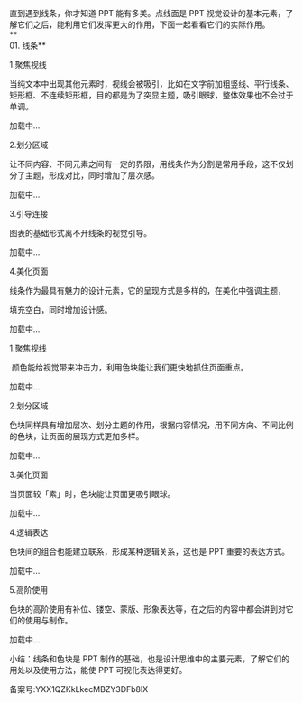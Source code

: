 直到遇到线条，你才知道 PPT 能有多美。点线面是 PPT 视觉设计的基本元素，了解它们之后，能利用它们发挥更大的作用，下面一起看看它们的实际作用。  
**  
01\. 线条**

1.聚焦视线

当纯文本中出现其他元素时，视线会被吸引，比如在文字前加粗竖线、平行线条、 矩形框、不连续矩形框，目的都是为了突显主题，吸引眼球，整体效果也不会过于单调。

  

加载中...

2.划分区域

让不同内容、不同元素之间有一定的界限，用线条作为分割是常用手段，这不仅划分了主题，形成对比，同时增加了层次感。

  

加载中...

3.引导连接 

图表的基础形式离不开线条的视觉引导。

  

加载中...

4.美化页面

线条作为最具有魅力的设计元素，它的呈现方式是多样的，在美化中强调主题，  
  
填充空白，同时增加设计感。

  

加载中...

1.聚焦视线

 颜色能给视觉带来冲击力，利用色块能让我们更快地抓住页面重点。

  

加载中...

2.划分区域 

色块同样具有增加层次、划分主题的作用，根据内容情况，用不同方向、不同比例的色块，让页面的展现方式更加多样。  

  

加载中...

  
  
3.美化页面 

当页面较「素」时，色块能让页面更吸引眼球。

  

加载中...

4.逻辑表达

色块间的组合也能建立联系，形成某种逻辑关系，这也是 PPT 重要的表达方式。

  

加载中...

5.高阶使用 

色块的高阶使用有补位、镂空、蒙版、形象表达等，在之后的内容中都会讲到对它们的使用与制作。

  

加载中...

小结：线条和色块是 PPT 制作的基础，也是设计思维中的主要元素，了解它们的用处以及使用方法，能使 PPT 可视化表达得更好。

备案号:YXX1QZKkLkecMBZY3DFb8lX